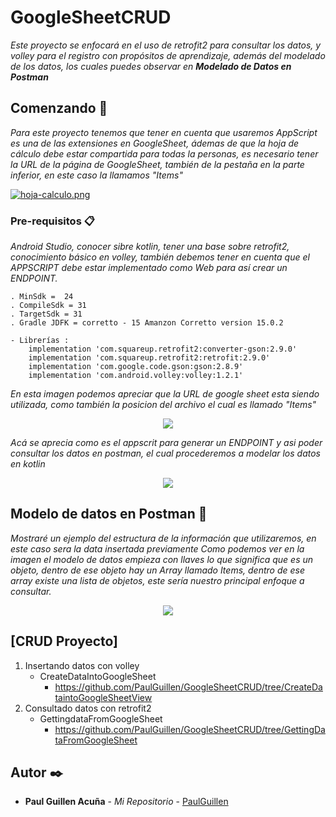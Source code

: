 # GoogleSheetCRUD

_Este proyecto se enfocará en el uso de retrofit2 para consultar los datos, y volley para el registro con propósitos de aprendizaje, además del modelado de los datos, los cuales puedes observar en **Modelado de Datos en Postman**_

## Comenzando 🚀

_Para este proyecto tenemos que tener en cuenta que usaremos AppScript es una de las extensiones en GoogleSheet, ádemas de que la hoja de cálculo debe estar compartida para todas la personas, es necesario tener la URL de la página de GoogleSheet, también de la pestaña en la parte inferior, en este caso la llamamos "Items"_

[![hoja-calculo.png](https://i.postimg.cc/xdYRbZzX/hoja-calculo.png)](https://postimg.cc/xXxHwtgQ)

### Pre-requisitos 📋

_Android Studio, conocer sibre kotlin, tener una base sobre retrofit2,  conocimiento básico en volley, también debemos tener en cuenta que el APPSCRIPT debe estar implementado como Web para así crear un ENDPOINT._

```
. MinSdk =  24
. CompileSdk = 31
. TargetSdk = 31
. Gradle JDFK = corretto - 15 Amanzon Corretto version 15.0.2 

- Librerías :
    implementation 'com.squareup.retrofit2:converter-gson:2.9.0'
    implementation 'com.squareup.retrofit2:retrofit:2.9.0'
    implementation 'com.google.code.gson:gson:2.8.9'
    implementation 'com.android.volley:volley:1.2.1'
```

_En esta imagen podemos apreciar que la URL de google sheet esta siendo utilizada, como también la posicion del archivo el cual es llamado "Items"_

<p align="center">
   <img src="https://i.postimg.cc/ZnZ4k4BT/additem.png"/>
</p>


_Acá se aprecia como es el appscrit para generar un ENDPOINT y asi poder consultar los datos en postman, el cual procederemos a modelar los datos en kotlin_

<p align="center">
   <img src="https://i.postimg.cc/T3ywJ2nS/listitems.png"/>
</p>

## Modelo de datos en Postman 📖

_Mostraré un ejemplo del estructura de la información que utilizaremos, en este caso sera la data insertada previamente_
_Como podemos ver en la imagen el modelo de datos empieza con llaves lo que significa que es un objeto, dentro de ese objeto hay un Array llamado Items, dentro de ese array existe una lista de objetos, este sería nuestro principal enfoque a consultar._

<p align="center">
     <img src="https://i.postimg.cc/m2Pcrrzk/ListData.png"/>
</p>

## [CRUD Proyecto]
1. Insertando datos con volley
	- CreateDataIntoGoogleSheet
		- https://github.com/PaulGuillen/GoogleSheetCRUD/tree/CreateDataintoGoogleSheetView
2. Consultado datos con retrofit2
   - GettingdataFromGoogleSheet
	   - https://github.com/PaulGuillen/GoogleSheetCRUD/tree/GettingDataFromGoogleSheet
	
   
## Autor ✒️

* **Paul Guillen Acuña** - *Mi Repositorio* - [PaulGuillen](https://github.com/PaulGuillen?tab=repositories)
